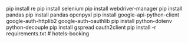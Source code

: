 pip install re
pip install selenium
pip install webdriver-manager
pip install pandas
pip install pandas openpyxl
pip install google-api-python-client google-auth-httplib2 google-auth-oauthlib
pip install python-dotenv python-decouple
pip install gspread oauth2client
pip install -r requirements.txt
#   h o t e l s - b o o k i n g  
 